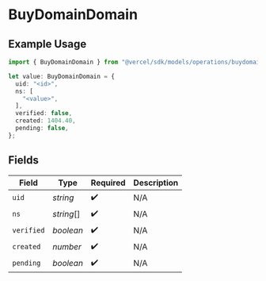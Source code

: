 # BuyDomainDomain

## Example Usage

```typescript
import { BuyDomainDomain } from "@vercel/sdk/models/operations/buydomain.js";

let value: BuyDomainDomain = {
  uid: "<id>",
  ns: [
    "<value>",
  ],
  verified: false,
  created: 1404.40,
  pending: false,
};
```

## Fields

| Field              | Type               | Required           | Description        |
| ------------------ | ------------------ | ------------------ | ------------------ |
| `uid`              | *string*           | :heavy_check_mark: | N/A                |
| `ns`               | *string*[]         | :heavy_check_mark: | N/A                |
| `verified`         | *boolean*          | :heavy_check_mark: | N/A                |
| `created`          | *number*           | :heavy_check_mark: | N/A                |
| `pending`          | *boolean*          | :heavy_check_mark: | N/A                |